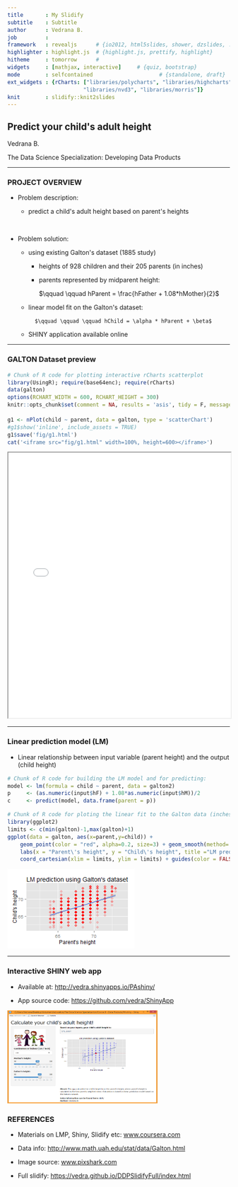 ```yaml
---
title       : My Slidify
subtitle    : Subtitle
author      : Vedrana B.
job         : 
framework   : revealjs      # {io2012, html5slides, shower, dzslides, ...}
highlighter : highlight.js  # {highlight.js, prettify, highlight}
hitheme     : tomorrow      # 
widgets     : [mathjax, interactive]     # {quiz, bootstrap}
mode        : selfcontained                     # {standalone, draft}
ext_widgets : {rCharts: ["libraries/polycharts", "libraries/highcharts", 
                        "libraries/nvd3", "libraries/morris"]} 
knit        : slidify::knit2slides
---
```



## Predict your child's adult height

Vedrana B.

The Data Science Specialization: Developing Data Products


---

### PROJECT OVERVIEW

- Problem description: 
  
  - predict a child's adult height based on parent's heights

<p> &nbsp </p>

- Problem solution:

  - using existing Galton's dataset (1885 study)
  
      - heights of 928 children and their 205 parents (in inches)
    
      - parents represented by midparent height: 
    
          $\qquad \qquad hParent = \frac{hFather + 1.08*hMother}{2}$
      
  - linear model fit on the Galton's dataset:
  
          $\qquad \qquad \qquad hChild = \alpha * hParent + \beta$
  
  - SHINY application available online

---

### GALTON Dataset preview 




```r
# Chunk of R code for plotting interactive rCharts scatterplot
library(UsingR); require(base64enc); require(rCharts)
data(galton)
options(RCHART_WIDTH = 600, RCHART_HEIGHT = 300)
knitr::opts_chunk$set(comment = NA, results = 'asis', tidy = F, message = T)

g1 <- nPlot(child ~ parent, data = galton, type = 'scatterChart')
#g1$show('inline', include_assets = TRUE)
g1$save('fig/g1.html')
cat('<iframe src="fig/g1.html" width=100%, height=600></iframe>')
```

<iframe src="fig/g1.html" width=100%, height=600></iframe>

---

### Linear prediction model (LM)

- Linear relationship between input variable (parent height) and the output (child height)


```r
# Chunk of R code for building the LM model and for predicting:
model <- lm(formula = child ~ parent, data = galton2)
p     <- (as.numeric(input$hF) + 1.08*as.numeric(input$hM))/2
c     <- predict(model, data.frame(parent = p))
```



```r
# Chunk of R code for ploting the linear fit to the Galton data (inches):
library(ggplot2)
limits <- c(min(galton)-1,max(galton)+1)
ggplot(data = galton, aes(x=parent,y=child)) + 
    geom_point(color = "red", alpha=0.2, size=3) + geom_smooth(method='lm')  +
    labs(x = "Parent\'s height", y = "Child\'s height", title ="LM prediction using Galton\'s dataset") + 
    coord_cartesian(xlim = limits, ylim = limits) + guides(color = FALSE, fill = FALSE)
```

![plot of chunk plot2](assets/fig/plot2-1.png) 

---

### Interactive SHINY web app


- Available at: http://vedra.shinyapps.io/PAshiny/

- App source code: https://github.com/vedra/ShinyApp

<img width="340" height="210" src="AppShot.png">


### REFERENCES


- Materials on LMP, Shiny, Slidify etc: www.coursera.com

- Data info: http://www.math.uah.edu/stat/data/Galton.html

- Image source: www.pixshark.com

- Full slidify: https://vedra.github.io/DDPSlidifyFull/index.html
